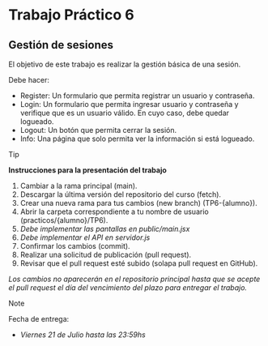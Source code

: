 # Trabajo Práctico 6

## Gestión de sesiones

El objetivo de este trabajo es realizar la gestión básica de una sesión.

Debe hacer:
- Register: Un formulario que permita registrar un usuario y contraseña.
- Login: Un formulario que permita ingresar usuario y contraseña y verifique que es un usuario válido. En cuyo caso, debe quedar logueado.
- Logout: Un botón que permita cerrar la sesión.
- Info: Una página que solo permita ver la información si está logueado.

> [!TIP]
>
> **Instrucciones para la presentación del trabajo**
> 
> 1. Cambiar a la rama principal (main).
> 2. Descargar la última versión del repositorio del curso (fetch).
> 3. Crear una nueva rama para tus cambios (new branch) (TP6-{alumno}).
> 4. Abrir la carpeta correspondiente a tu nombre de usuario (practicos/{alumno}/TP6).
> 5. *Debe implementar las pantallas en public/main.jsx*
> 6. *Debe implementar el API en servidor.js*
> 7. Confirmar los cambios (commit).
> 8. Realizar una solicitud de publicación (pull request).
> 9. Revisar que el pull request esté subido (solapa pull request en GitHub).

*Los cambios no aparecerán en el repositorio principal hasta que se acepte el pull request el día del vencimiento del plazo para entregar el trabajo.*

> [!NOTE]
> Fecha de entrega: 
> - *Viernes 21 de Julio hasta las 23:59hs*
